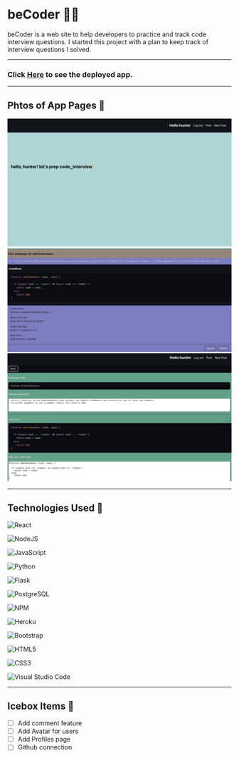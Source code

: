# beCoder 👨‍💻

beCoder is a web site to help developers to practice and track code interview questions. I started this project with a plan to keep track of interview questions I solved.

---

### Click [Here](https://thriving-malasada-22873a.netlify.app/login) to see the deployed app.

---

## Phtos of App Pages 📸

![Landing](/public/LandingPage.png)
![Post](/public/PostPage.png)
![Update](/public/UpdatePage.png)

---

## Technologies Used 💾

![React](https://img.shields.io/badge/react-%2320232a.svg?style=for-the-badge&logo=react&logoColor=%2361DAFB)

![NodeJS](https://img.shields.io/badge/node.js-6DA55F?style=for-the-badge&logo=node.js&logoColor=white)

![JavaScript](https://img.shields.io/badge/javascript-%23323330.svg?style=for-the-badge&logo=javascript&logoColor=%23F7DF1E)

![Python](https://img.shields.io/badge/Python-3776AB?style=for-the-badge&logo=python&logoColor=white)

![Flask](https://img.shields.io/badge/Flask-000000?style=for-the-badge&logo=flask&logoColor=white)

![PostgreSQL](https://img.shields.io/badge/PostgreSQL-316192?style=for-the-badge&logo=postgresql&logoColor=white)

![NPM](https://img.shields.io/badge/NPM-%23000000.svg?style=for-the-badge&logo=npm&logoColor=white)

![Heroku](https://img.shields.io/badge/heroku-%23430098.svg?style=for-the-badge&logo=heroku&logoColor=white)

![Bootstrap](https://img.shields.io/badge/bootstrap-%23563D7C.svg?style=for-the-badge&logo=bootstrap&logoColor=white)

![HTML5](https://img.shields.io/badge/html5-%23E34F26.svg?style=for-the-badge&logo=html5&logoColor=white)

![CSS3](https://img.shields.io/badge/css3-%231572B6.svg?style=for-the-badge&logo=css3&logoColor=white)

![Visual Studio Code](https://img.shields.io/badge/Visual%20Studio%20Code-0078d7.svg?style=for-the-badge&logo=visual-studio-code&logoColor=white)

---

## Icebox Items 🧊
- [ ] Add comment feature
- [ ] Add Avatar for users
- [ ] Add Profiles page
- [ ] Github connection